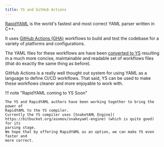 ```yaml
---
title: YS and GitHub Actions
---
```


[RapidYAML](https://rapidyaml.readthedocs.io/latest/) is the world's fastest and
most correct YAML parser written in C++.

It uses [GitHub Actions (GHA)](https://github.com/features/actions) workflows to
build and test the codebase for a variety of platforms and configurations.

The YAML files for these workflows are have been [converted to YS](
https://github.com/biojppm/rapidyaml/tree/master/.github/workflows-in)
resulting in a much more concise, maintainable and readable set of workflows
files (that do exactly the same thing as before).

GitHub Actions is a really well thought out system for using YAML as a language
to define CI/CD workflows.
That said, YS can be used to make these workflows cleaner and more enjoyable to
work with.


!!! note "RapidYAML coming to YS Soon"

    The YS and RapidYAML authors have been working together to bring the power of
    RapidYAML to the YS compiler.
    Currently the YS compiler uses [SnakeYAML Engine](
    https://bitbucket.org/asomov/snakeyaml-engine) (which is quite good) for its
    parsing stage.
    We hope that by offering RapidYAML as an option, we can make YS even faster and
    more correct.
